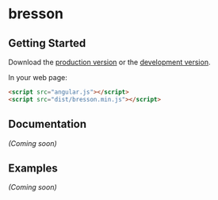 # bresson



## Getting Started

Download the [production version][min] or the [development version][max].

[min]: https://raw.github.com/david-bulte/jquery-bresson/master/dist/angular-bresson.min.js
[max]: https://raw.github.com/david-bulte/jquery-bresson/master/dist/angular-bresson.js

In your web page:

```html
<script src="angular.js"></script>
<script src="dist/bresson.min.js"></script>
```

## Documentation
_(Coming soon)_

## Examples
_(Coming soon)_

